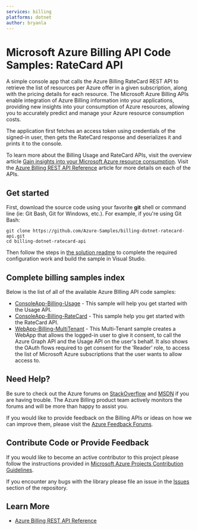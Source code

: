 ```yaml
---
services: billing
platforms: dotnet
author: bryanla
---
```


# Microsoft Azure Billing API Code Samples: RateCard API
A simple console app that calls the Azure Billing RateCard REST API to retrieve the list of resources per Azure offer in a given subscription, along with the pricing details for each resource. The Microsoft Azure Billing APIs enable integration of Azure Billing information into your applications, providing new insights into your consumption of Azure resources, allowing you to accurately predict and manage your Azure resource consumption costs. 

The application first fetches an access token using credentials of the signed-in user, then gets the RateCard response and deserializes it and prints it to the console.  

To learn more about the Billing Usage and RateCard APIs, visit the overview article [Gain insights into your Microsoft Azure resource consumption](https://azure.microsoft.com/documentation/articles/billing-usage-rate-card-overview/).  Visit the [Azure Billing REST API Reference](https://msdn.microsoft.com/en-us/library/azure/mt218998.aspx) article for more details on each of the APIs.

## Get started

First, download the source code using your favorite **git** shell or command line (ie: Git Bash, Git for Windows, etc.). For example, if you're using Git Bash:

    git clone https://github.com/Azure-Samples/billing-dotnet-ratecard-api.git
    cd billing-dotnet-ratecard-api

Then follow the steps in [the solution readme](./ConsoleApp-Billing-RateCard) to complete the required configuration work and build the sample in Visual Studio.

## Complete billing samples index
Below is the list of all of the available Azure BIlling API code samples:

-	[ConsoleApp-Billing-Usage](https://github.com/Azure-Samples/billing-dotnet-usage-api) - This sample will help you get started with the Usage API.
-	[ConsoleApp-Billing-RateCard](https://github.com/Azure-Samples/billing-dotnet-ratecard-api/) - This sample help you get started with the RateCard API.
-	[WebApp-Billing-MultiTenant](https://github.com/Azure-Samples/billing-dotnet-webapp-multitenant/) - This Multi-Tenant sample creates a WebApp that allows the logged-in user to give it consent, to call the Azure Graph API and the Usage API on the user's behalf. It also shows the OAuth flows required to get consent for the ‘Reader’ role, to access the list of Microsoft Azure subscriptions that the user wants to allow access to. 

## Need Help?

Be sure to check out the Azure forums on [StackOverflow](http://stackoverflow.com/search?q=azure+billing) and [MSDN](https://social.msdn.microsoft.com/Forums/azure/en-US/home?forum=windowsazurepurchasing) if you are having trouble. The Azure Billing product team actively monitors the forums and will be more than happy to assist you.

If you would like to provide feedback on the Billing APIs or ideas on how we can improve them, please visit the [Azure Feedback Forums](http://feedback.azure.com/forums/170030-billing).

## Contribute Code or Provide Feedback

If you would like to become an active contributor to this project please follow the instructions provided in [Microsoft Azure Projects Contribution Guidelines](http://azure.github.com/guidelines.html).

If you encounter any bugs with the library please file an issue in the [Issues](https://github.com/Azure/BillingCodeSamples/issues) section of the repository.

## Learn More
* [Azure Billing REST API Reference ](https://msdn.microsoft.com/library/azure/1ea5b323-54bb-423d-916f-190de96c6a3c)
